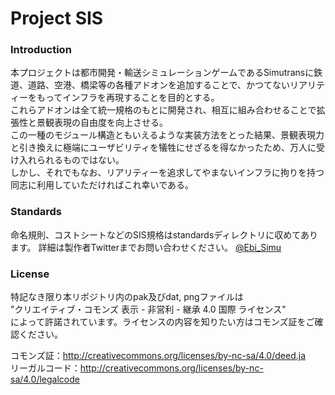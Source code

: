 # Project SIS


### Introduction
本プロジェクトは都市開発・輸送シミュレーションゲームであるSimutransに鉄道、道路、空港、橋梁等の各種アドオンを追加することで、かつてないリアリティーをもってインフラを再現することを目的とする。  
これらアドオンは全て統一規格のもとに開発され、相互に組み合わせることで拡張性と景観表現の自由度を向上させる。  
この一種のモジュール構造ともいえるような実装方法をとった結果、景観表現力と引き換えに極端にユーザビリティを犠牲にせざるを得なかったため、万人に受け入れられるものではない。  
しかし、それでもなお、リアリティーを追求してやまないインフラに拘りを持つ同志に利用していただければこれ幸いである。  


### Standards
命名規則、コストシートなどのSIS規格はstandardsディレクトリに収めてあります。
詳細は製作者Twitterまでお問い合わせください。
[@Ebi_Simu](https://twitter.com/Ebi_Simu)


### License
特記なき限り本リポジトリ内のpak及びdat, pngファイルは  
"クリエイティブ・コモンズ 表示 - 非営利 - 継承 4.0 国際 ライセンス"  
によって許諾されています。ライセンスの内容を知りたい方はコモンズ証をご確認ください。

コモンズ証：http://creativecommons.org/licenses/by-nc-sa/4.0/deed.ja  
リーガルコード：http://creativecommons.org/licenses/by-nc-sa/4.0/legalcode  

